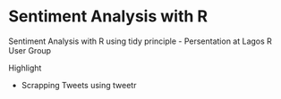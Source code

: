 # Sentiment Analysis with R
Sentiment Analysis with R using tidy principle - Persentation at Lagos R User Group 

Highlight
- Scrapping Tweets using tweetr
